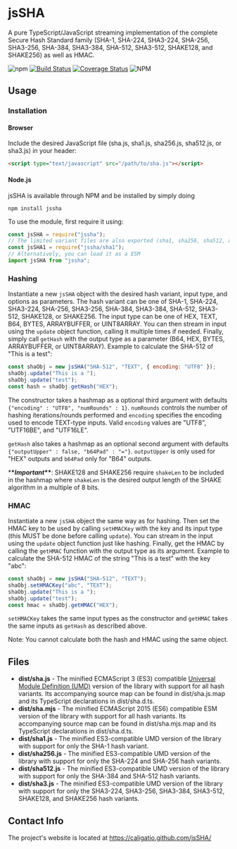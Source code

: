 # jsSHA

A pure TypeScript/JavaScript streaming implementation of the complete Secure Hash Standard family (SHA-1, SHA-224,
SHA3-224, SHA-256, SHA3-256, SHA-384, SHA3-384, SHA-512, SHA3-512, SHAKE128, and SHAKE256) as well as HMAC.

![npm](https://img.shields.io/npm/v/jssha)
[![Build Status](https://travis-ci.org/Caligatio/jsSHA.svg?branch=master)](https://travis-ci.org/Caligatio/jsSHA)
[![Coverage Status](https://coveralls.io/repos/github/Caligatio/jsSHA/badge.svg?branch=master)](https://coveralls.io/github/Caligatio/jsSHA?branch=master)
![NPM](https://img.shields.io/npm/l/jssha)

## Usage

### Installation

#### Browser

Include the desired JavaScript file (sha.js, sha1.js, sha256.js, sha512.js, or sha3.js) in your header:

```html
<script type="text/javascript" src="/path/to/sha.js"></script>
```

#### Node.js

jsSHA is available through NPM and be installed by simply doing

```console
npm install jssha
```

To use the module, first require it using:

```javascript
const jsSHA = require("jssha");
// The limited variant files are also exported (sha1, sha256, sha512, and sha3) but do not have TypeScript declarations
const jsSHA1 = require("jssha/sha1");
// Alternatively, you can load it as a ESM
import jsSHA from "jssha";
```

### Hashing

Instantiate a new `jsSHA` object with the desired hash variant, input type, and options as parameters. The hash variant
can be one of SHA-1, SHA-224, SHA3-224, SHA-256, SHA3-256, SHA-384, SHA3-384, SHA-512, SHA3-512, SHAKE128, or SHAKE256.
The input type can be one of HEX, TEXT, B64, BYTES, ARRAYBUFFER, or UINT8ARRAY. You can then stream in input using the
`update` object function, calling it multiple times if needed. Finally, simply call `getHash` with the output type as a
parameter (B64, HEX, BYTES, ARRAYBUFFER, or UINT8ARRAY). Example to calculate the SHA-512 of "This is a test":

```javascript
const shaObj = new jsSHA("SHA-512", "TEXT", { encoding: "UTF8" });
shaObj.update("This is a ");
shaObj.update("test");
const hash = shaObj.getHash("HEX");
```

The constructor takes a hashmap as a optional third argument with defaults `{"encoding" : "UTF8", "numRounds" : 1}`.
`numRounds` controls the number of hashing iterations/rounds performed and `encoding` specifies the encoding used to
encode TEXT-type inputs. Valid `encoding` values are "UTF8", "UTF16BE", and "UTF16LE".

`getHash` also takes a hashmap as an optional second argument with defaults `{"outputUpper" : false, "b64Pad" : "="}`.
`outputUpper` is only used for "HEX" outputs and `b64Pad` only for "B64" outputs.

\***\*_Important_\*\***: SHAKE128 and SHAKE256 require `shakeLen` to be included in the hashmap where `shakeLen` is the
desired output length of the SHAKE algorithm in a multiple of 8 bits.

### HMAC

Instantiate a new `jsSHA` object the same way as for hashing. Then set the HMAC key to be used by calling `setHMACKey`
with the key and its input type (this MUST be done before calling `update`). You can stream in the input using the
`update` object function just like hashing. Finally, get the HMAC by calling the `getHMAC` function with the output type
as its argument. Example to calculate the SHA-512 HMAC of the string "This is a test" with the key "abc":

```javascript
const shaObj = new jsSHA("SHA-512", "TEXT");
shaObj.setHMACKey("abc", "TEXT");
shaObj.update("This is a ");
shaObj.update("test");
const hmac = shaObj.getHMAC("HEX");
```

`setHMACKey` takes the same input types as the constructor and `getHMAC` takes the same inputs as `getHash` as described
above.

Note: You cannot calculate both the hash and HMAC using the same object.

## Files

- **dist/sha.js** - The minified ECMAScript 3 (ES3) compatible [Universal Module Definition (UMD)](UMD) version of the
  library with support for all hash variants. Its accompanying source map can be found in dist/sha.js.map and its
  TypeScript declarations in dist/sha.d.ts.
- **dist/sha.mjs** - The minified ECMAScript 2015 (ES6) compatible ESM version of the library with support for all hash
  variants. Its accompanying source map can be found in dist/sha.mjs.map and its TypeScript declarations in
  dist/sha.d.ts.
- **dist/sha1.js** - The minified ES3-compatible UMD version of the library with support for only the SHA-1 hash
  variant.
- **dist/sha256.js** - The minified ES3-compatible UMD version of the library with support for only the SHA-224 and
  SHA-256 hash variants.
- **dist/sha512.js** - The minified ES3-compatible UMD version of the library with support for only the SHA-384 and
  SHA-512 hash variants.
- **dist/sha3.js** - The minified ES3-compatible UMD version of the library with support for only the SHA3-224,
  SHA3-256, SHA3-384, SHA3-512, SHAKE128, and SHAKE256 hash variants.

## Contact Info

The project's website is located at https://caligatio.github.com/jsSHA/

[umd]: https://github.com/umdjs/umd
